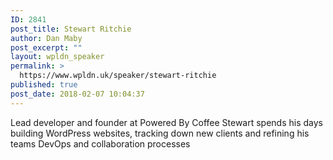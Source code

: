 ```yaml
---
ID: 2841
post_title: Stewart Ritchie
author: Dan Maby
post_excerpt: ""
layout: wpldn_speaker
permalink: >
  https://www.wpldn.uk/speaker/stewart-ritchie
published: true
post_date: 2018-02-07 10:04:37
---
```

Lead developer and founder at Powered By Coffee Stewart spends his days building WordPress websites, tracking down new clients and refining his teams DevOps and collaboration processes